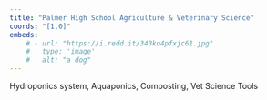 ```yaml
---
title: "Palmer High School Agriculture & Veterinary Science"
coords: "[1,0]"
embeds: 
    # - url: "https://i.redd.it/343ku4pfxjc61.jpg"
    #   type: 'image'
    #   alt: "a dog"
---
```


Hydroponics system, Aquaponics, Composting, Vet Science Tools